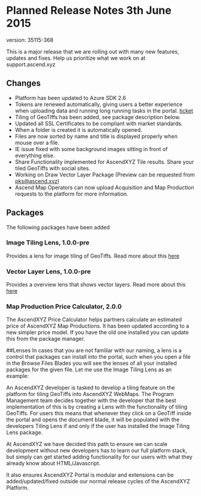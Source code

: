 # Planned Release Notes 3th June 2015
version: 35115-368

This is a major release that we are rolling out with many new features, updates and fixes. Help us prioritize what we work on at support.ascend.xyz

## Changes
* Platform has been updated to Azure SDK 2.6
* Tokens are renewed automatically, giving users a better experience when uploading data and running long running tasks in the portal. [ticket](http://support.ascend.xyz/forums/270649-general/suggestions/7641099-automatically-authenticate-when-oauth2-tokens-runs)
* Tiling of GeoTIffs has been added, see package description below.
* Updated all SSL Certificates to be compliant with market standards.
* When a folder is created it is automatically opened.
* Files are now sorted by name and title is displayed properly when mouse over a file.
* IE issue fixed with some background images sitting in front of everything else.
* Share Functionality implemented for AscendXYZ Tile results. Share your tiled GeoTiffs with social sites.
* Working on Draw Vector Layer Package (Preview can be requested from pks@ascend.xyz)
* Ascend Map Operators can now upload Acquisition and Map Production requests to the platform for more information.


## Packages
The following packages have been added
### Image Tiling Lens, 1.0.0-pre
Provides a lens for image tiling of GeoTiffs. 
Read more about this [here](packages/image-tiling-lens/1.0.0-pre/README.MD)

### Vector Layer Lens, 1.0.0-pre
Provides a overview lens that shows vector layers.
Read more about this [here](packages/view-vector-layer/1.0.0-pre/README.MD)

### Map Production Price Calculator, 2.0.0
The AscendXYZ Price Calculator helps partners calculate an estimated price of AscendXYZ Map Productions.
It has been updated according to a new simpler price model. If you have the old one installed you can update this from the package manager.



##Lenses
In cases that you are not familiar with our naming, a lens is a control that packages can install into the portal, such when you open a file in the Browse Files Blades you will see the lenses of all your installed packages for the given file. Let me use the Image Tiling Lens as an example:

An AscendXYZ developer is tasked to develop a tiling feature on the platform for tiling GeoTiffs into AscendXYZ WebMaps. The Program Management team decides together with the developer that the best implementation of this is by creating a Lens with the functionality of tiling GeoTiffs. For users this means that whenever they click on a GeoTiff inside the portal and opens the document blade, it will be populated with the developers Tiling Lens if and only if the user has installed the Image Tiling Lens package.

At AscendXYZ we have decided this path to ensure we can scale development without new developers has to learn our full platform stack, but simply can get started adding functionality for our users with what they already know about HTML/Javascript. 

It also ensures AscendXYZ Portal is modular and extensions can be added/updated/fixed outside our normal release cycles of the AscendXYZ Platform. 

